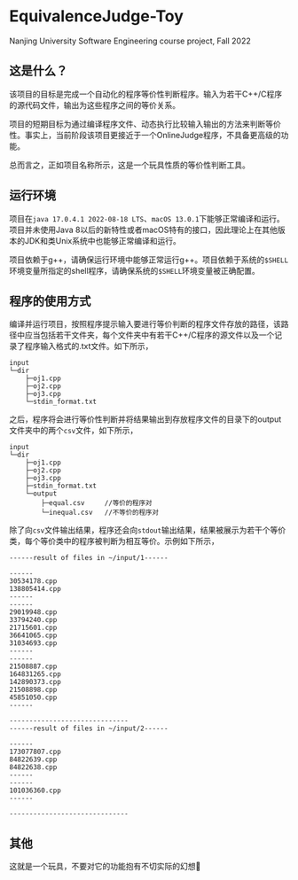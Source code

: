 # EquivalenceJudge-Toy

Nanjing University Software Engineering course project, Fall 2022

## 这是什么？

该项目的目标是完成一个自动化的程序等价性判断程序。输入为若干C++/C程序的源代码文件，输出为这些程序之间的等价关系。

项目的短期目标为通过编译程序文件、动态执行比较输入输出的方法来判断等价性。事实上，当前阶段该项目更接近于一个OnlineJudge程序，不具备更高级的功能。

总而言之，正如项目名称所示，这是一个玩具性质的等价性判断工具。

## 运行环境

项目在`java 17.0.4.1 2022-08-18 LTS`、`macOS 13.0.1`下能够正常编译和运行。项目并未使用Java 8以后的新特性或者macOS特有的接口，因此理论上在其他版本的JDK和类Unix系统中也能够正常编译和运行。

项目依赖于g++，请确保运行环境中能够正常运行g++。项目依赖于系统的`$SHELL`环境变量所指定的shell程序，请确保系统的`$SHELL`环境变量被正确配置。

## 程序的使用方式

编译并运行项目，按照程序提示输入要进行等价判断的程序文件存放的路径，该路径中应当包括若干文件夹，每个文件夹中有若干C++/C程序的源文件以及一个记录了程序输入格式的.txt文件。如下所示，

```text
input
└─dir
    ├─oj1.cpp
    ├─oj2.cpp
    ├─oj3.cpp
    └─stdin_format.txt
```

之后，程序将会进行等价性判断并将结果输出到存放程序文件的目录下的output文件夹中的两个`csv`文件，如下所示，

```text
input
└─dir
    ├─oj1.cpp
    ├─oj2.cpp
    ├─oj3.cpp
    ├─stdin_format.txt
    └─output
        ├─equal.csv     //等价的程序对
        └─inequal.csv   //不等价的程序对
```

除了向`csv`文件输出结果，程序还会向`stdout`输出结果，结果被展示为若干个等价类，每个等价类中的程序被判断为相互等价。示例如下所示，

```text
------result of files in ~/input/1------

------
30534178.cpp
138805414.cpp
------
------
29019948.cpp
33794240.cpp
21715601.cpp
36641065.cpp
31034693.cpp
------
------
21508887.cpp
164831265.cpp
142890373.cpp
21508898.cpp
45851050.cpp
------

------------------------------
------result of files in ~/input/2------

------
173077807.cpp
84822639.cpp
84822638.cpp
------
------
101036360.cpp
------

------------------------------
```

## 其他

这就是一个玩具，不要对它的功能抱有不切实际的幻想🥺
